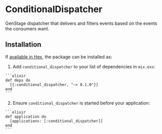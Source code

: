 # ConditionalDispatcher

GenStage dispatcher that delivers and filters events based on the events the consumers want. 

## Installation

If [available in Hex](https://hex.pm/docs/publish), the package can be installed as:

  1. Add `conditional_dispatcher` to your list of dependencies in `mix.exs`:

    ```elixir
    def deps do
      [{:conditional_dispatcher, "~> 0.1.0"}]
    end
    ```

  2. Ensure `conditional_dispatcher` is started before your application:

    ```elixir
    def application do
      [applications: [:conditional_dispatcher]]
    end
    ```


